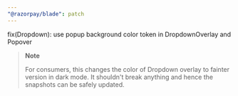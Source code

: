 ```yaml
---
"@razorpay/blade": patch
---
```


fix(Dropdown): use popup background color token in DropdownOverlay and Popover

> **Note**
>
> For consumers, this changes the color of Dropdown overlay to fainter version in dark mode. It shouldn't break anything and hence the snapshots can be safely updated.
